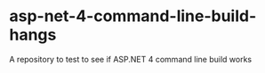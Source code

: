 # asp-net-4-command-line-build-hangs
A repository to test to see if ASP.NET 4 command line build works
